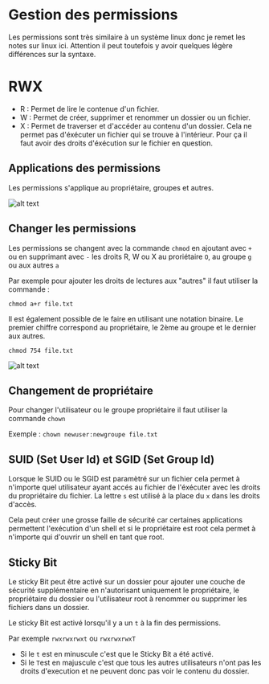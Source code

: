 # Gestion des permissions

Les permissions sont très similaire à un système linux donc je remet les notes sur linux ici. Attention il peut toutefois y avoir quelques légère différences sur la syntaxe.


# RWX

* R : Permet de lire le contenue d'un fichier.
* W : Permet de créer, supprimer et renommer un dossier ou un fichier.
* X : Permet de traverser et d'accéder au contenu d'un dossier. Cela ne permet pas d'éxécuter un fichier qui se trouve à l'intérieur. Pour ça il faut avoir des droits d'éxécution sur le fichier en question.

## Applications des permissions

Les permissions s'applique au propriétaire, groupes et autres.

![alt text](<Images/Permissions.png>)

## Changer les permissions

Les permissions se changent avec la commande `chmod` en ajoutant avec `+` ou en supprimant avec `-` les droits R, W ou X au proriétaire `O`, au groupe `g` ou aux autres `a`

Par exemple pour ajouter les droits de lectures aux "autres" il faut utiliser la commande :

`chmod a+r file.txt`

Il est également possible de le faire en utilisant une notation binaire. Le premier chiffre correspond au propriétaire, le 2ème au groupe et le dernier aux autres.

`chmod 754 file.txt`

![alt text](<Images/Notation Binaire.png>)

## Changement de propriétaire

Pour changer l'utilisateur ou le groupe propriétaire il faut utiliser la commande `chown`

Exemple : `chown newuser:newgroupe file.txt`

## SUID (Set User Id) et SGID (Set Group Id)

Lorsque le SUID ou le SGID est paramètré sur un fichier cela permet à n'importe quel utilisateur ayant accés au fichier de l'éxécuter avec les droits du propriétaire du fichier. La lettre `s` est utilisé à la place du `x` dans les droits d'accès.

Cela peut créer une grosse faille de sécurité car certaines applications permettent l'exécution d'un shell et si le propriétaire est root cela permet à n'importe qui d'ouvrir un shell en tant que root.

## Sticky Bit

Le sticky Bit peut être activé sur un dossier pour ajouter une couche de sécurité supplémentaire en n'autorisant uniquement le propriétaire, le propriétaire du dossier ou l'utilisateur root à renommer ou supprimer les fichiers dans un dossier.

Le sticky Bit est activé lorsqu'il y a un `t` à la fin des permissions.

Par exemple `rwxrwxrwxt` ou `rwxrwxrwxT`

* Si le `t` est en minuscule c'est que le Sticky Bit a été activé.
* Si le `T`est en majuscule c'est que tous les autres utilisateurs n'ont pas les droits d'execution et ne peuvent donc pas voir le contenu du dossier.